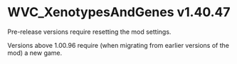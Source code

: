 # WVC_XenotypesAndGenes v1.40.47
 
Pre-release versions require resetting the mod settings.

Versions above 1.00.96 require (when migrating from earlier versions of the mod) a new game.